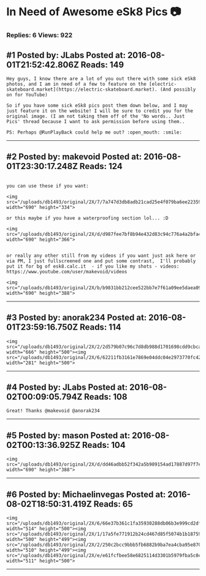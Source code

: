 # In Need of Awesome eSk8 Pics :camera:

### Replies: 6 Views: 922

## \#1 Posted by: JLabs Posted at: 2016-08-01T21:52:42.806Z Reads: 149

```
Hey guys, I know there are a lot of you out there with some sick eSk8 photos, and I am in need of a few to feature on the [electric-skateboard.market](https://electric-skateboard.market). (And possibly on for YouTube) 

So if you have some sick eSk8 pics post them down below, and I may just feature it on the website! I will be sure to credit you for the original image. (I am not taking them off of the 'No words.. Just Pics' thread because I want to ask permission before using them..

PS: Perhaps @RunPlayBack could help me out? :open_mouth: :smile:
```

---
## \#2 Posted by: makevoid Posted at: 2016-08-01T23:30:17.248Z Reads: 124

```

you can use these if you want:

<img src="/uploads/db1493/original/2X/7/7a747d3db8adb21cad25e4f079ba6ee223596a25.png" width="690" height="334">

or this maybe if you have a waterproofing section lol... :D

<img src="/uploads/db1493/original/2X/d/d987fee7bf8b94e432d83c94c776a4a2bfa43519.png" width="690" height="366">


or really any other still from my videos if you want just ask here or via PM, I just fullscreened one and put some contrast,  I'll probably put it for bg of esk8.calc.it  - if you like my shots - videos: https://www.youtube.com/user/makevoid/videos

<img src="/uploads/db1493/original/2X/b/b9831bb212cee522bb7e7f61a09ee5daea095e37.png" width="690" height="388">
```

---
## \#3 Posted by: anorak234 Posted at: 2016-08-01T23:59:16.750Z Reads: 114

```
<img src="/uploads/db1493/original/2X/2/2d579b07c96c7d8db988d1701698cdd9cbca7d9e.JPG" width="666" height="500"><img src="/uploads/db1493/original/2X/6/62211fb3161e7869e04ddc04e2973770fc426161.png" width="281" height="500">
```

---
## \#4 Posted by: JLabs Posted at: 2016-08-02T00:09:05.794Z Reads: 108

```
Great! Thanks @makevoid @anorak234
```

---
## \#5 Posted by: mason Posted at: 2016-08-02T00:13:36.925Z Reads: 104

```
<img src="/uploads/db1493/original/2X/d/dd46adbb52f342a5b989154ad17887d97f7e4b38.jpg" width="690" height="388">
```

---
## \#6 Posted by: Michaelinvegas Posted at: 2016-08-02T18:50:31.419Z Reads: 65

```
<img src="/uploads/db1493/original/2X/6/66e37b361c1fa35930288db06b3e999cd2df3037.jpeg" width="514" height="500"><img src="/uploads/db1493/original/2X/1/17a5fe771912b24cd467d85f5074b1b187598f9f.jpeg" width="500" height="499"><img src="/uploads/db1493/original/2X/2/250c2bcc9bbb5fb6882b9ba7ea4cba95e870f796.jpeg" width="510" height="499"><img src="/uploads/db1493/original/2X/e/e61fcfbee58e6825114d3301b5979fba5c0ce143.jpeg" width="511" height="500">
```

---
